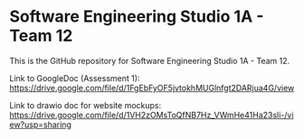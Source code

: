 # Software Engineering Studio 1A - Team 12
This is the GitHub repository for Software Engineering Studio 1A - Team 12.

Link to GoogleDoc (Assessment 1): https://drive.google.com/file/d/1FgEbFyOF5jvtokhMUGlnfgt2DARjua4G/view

Link to drawio doc for website mockups: https://drive.google.com/file/d/1VH2zOMsToQfNB7Hz_VWmHe41Ha23sli-/view?usp=sharing